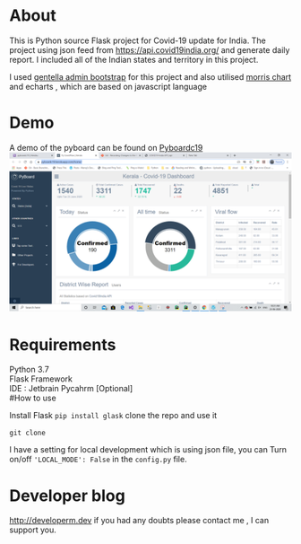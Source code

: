 # About

This is Python source Flask project for Covid-19 update for India. The project using 
json feed from https://api.covid19india.org/ and generate daily report. I included all
of the Indian states and territory in this project.

I used [gentella admin bootstrap](https://github.com/afourmy/flask-gentelella) for this project and also utilised [morris chart](http://morrisjs.github.io/morris.js/) and echarts , which are based on javascript language

# Demo

A demo of the pyboard can be found on [Pyboardc19](https://pyboardc19.herokuapp.com/)
![Pyboard19](pyboard.png)
# Requirements

Python 3.7 <br>
Flask Framework <br>
IDE : Jetbrain Pycahrm [Optional] <br>
#How to use

Install Flask ``` pip install glask ```
clone the repo and use it 
```
git clone
``` 
I have a setting for local development which is using json file, you can Turn on/off  `'LOCAL_MODE': False` 
in the `config.py` file.
 
# Developer blog

http://developerm.dev 
if you had any doubts please contact me , I can support you.
